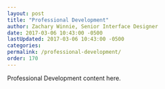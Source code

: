 ```yaml
---
layout: post
title: "Professional Development"
author: Zachary Winnie, Senior Interface Designer
date: 2017-03-06 10:43:00 -0500
lastUpdated: 2017-03-06 10:43:00 -0500
categories: 
permalink: /professional-development/
order: 170
---
```

Professional Development content here.
